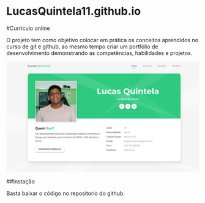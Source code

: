 # LucasQuintela11.github.io

#Curriculo online

O projeto tem como objetivo colocar em prática os conceitos aprendidos no curso de git e github, ao mesmo tempo criar um portfólio de desenvolvimento demonstrando as competências, habilidades e projetos.

![](portifolio.jpeg)

##Instação

Basta baixar o código no repositorio do github.
